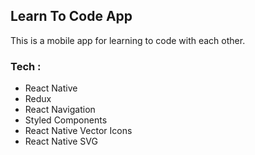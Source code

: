 ## Learn To Code App

This is a mobile app for learning to code with each other.

### Tech :

- React Native
- Redux
- React Navigation
- Styled Components
- React Native Vector Icons
- React Native SVG
